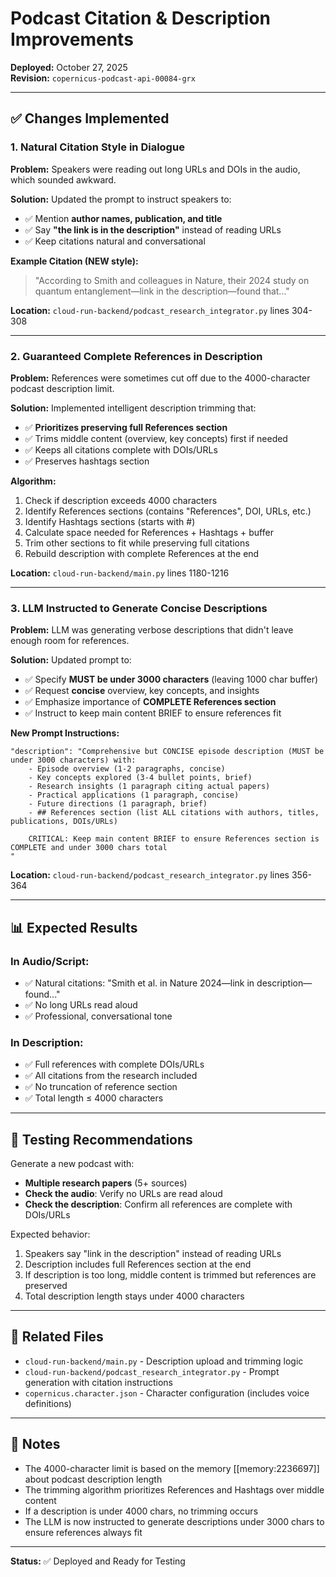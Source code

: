 # Podcast Citation & Description Improvements

**Deployed:** October 27, 2025  
**Revision:** `copernicus-podcast-api-00084-grx`

---

## ✅ Changes Implemented

### 1. **Natural Citation Style in Dialogue**

**Problem:** Speakers were reading out long URLs and DOIs in the audio, which sounded awkward.

**Solution:** Updated the prompt to instruct speakers to:
- ✅ Mention **author names, publication, and title**
- ✅ Say **"the link is in the description"** instead of reading URLs
- ✅ Keep citations natural and conversational

**Example Citation (NEW style):**
> "According to Smith and colleagues in Nature, their 2024 study on quantum entanglement—link in the description—found that..."

**Location:** `cloud-run-backend/podcast_research_integrator.py` lines 304-308

---

### 2. **Guaranteed Complete References in Description**

**Problem:** References were sometimes cut off due to the 4000-character podcast description limit.

**Solution:** Implemented intelligent description trimming that:
- ✅ **Prioritizes preserving full References section**
- ✅ Trims middle content (overview, key concepts) first if needed
- ✅ Keeps all citations complete with DOIs/URLs
- ✅ Preserves hashtags section

**Algorithm:**
1. Check if description exceeds 4000 characters
2. Identify References sections (contains "References", DOI, URLs, etc.)
3. Identify Hashtags sections (starts with #)
4. Calculate space needed for References + Hashtags + buffer
5. Trim other sections to fit while preserving full citations
6. Rebuild description with complete References at the end

**Location:** `cloud-run-backend/main.py` lines 1180-1216

---

### 3. **LLM Instructed to Generate Concise Descriptions**

**Problem:** LLM was generating verbose descriptions that didn't leave enough room for references.

**Solution:** Updated prompt to:
- ✅ Specify **MUST be under 3000 characters** (leaving 1000 char buffer)
- ✅ Request **concise** overview, key concepts, and insights
- ✅ Emphasize importance of **COMPLETE References section**
- ✅ Instruct to keep main content BRIEF to ensure references fit

**New Prompt Instructions:**
```
"description": "Comprehensive but CONCISE episode description (MUST be under 3000 characters) with:
    - Episode overview (1-2 paragraphs, concise)
    - Key concepts explored (3-4 bullet points, brief)
    - Research insights (1 paragraph citing actual papers)
    - Practical applications (1 paragraph, concise)
    - Future directions (1 paragraph, brief)
    - ## References section (list ALL citations with authors, titles, publications, DOIs/URLs)
    
    CRITICAL: Keep main content BRIEF to ensure References section is COMPLETE and under 3000 chars total
"
```

**Location:** `cloud-run-backend/podcast_research_integrator.py` lines 356-364

---

## 📊 Expected Results

### In Audio/Script:
- ✅ Natural citations: "Smith et al. in Nature 2024—link in description—found..."
- ✅ No long URLs read aloud
- ✅ Professional, conversational tone

### In Description:
- ✅ Full references with complete DOIs/URLs
- ✅ All citations from the research included
- ✅ No truncation of reference section
- ✅ Total length ≤ 4000 characters

---

## 🧪 Testing Recommendations

Generate a new podcast with:
- **Multiple research papers** (5+ sources)
- **Check the audio**: Verify no URLs are read aloud
- **Check the description**: Confirm all references are complete with DOIs/URLs

Expected behavior:
1. Speakers say "link in the description" instead of reading URLs
2. Description includes full References section at the end
3. If description is too long, middle content is trimmed but references are preserved
4. Total description length stays under 4000 characters

---

## 🔗 Related Files

- `cloud-run-backend/main.py` - Description upload and trimming logic
- `cloud-run-backend/podcast_research_integrator.py` - Prompt generation with citation instructions
- `copernicus.character.json` - Character configuration (includes voice definitions)

---

## 📝 Notes

- The 4000-character limit is based on the memory [[memory:2236697]] about podcast description length
- The trimming algorithm prioritizes References and Hashtags over middle content
- If a description is under 4000 chars, no trimming occurs
- The LLM is now instructed to generate descriptions under 3000 chars to ensure references always fit

---

**Status:** ✅ Deployed and Ready for Testing


